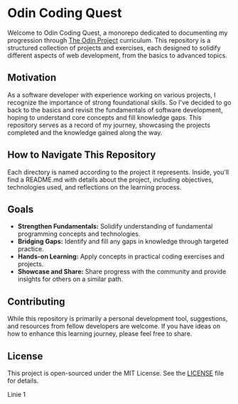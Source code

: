 # Odin Coding Quest

Welcome to Odin Coding Quest, a monorepo dedicated to documenting my progression through [The Odin Project](https://www.theodinproject.com/) curriculum. This repository is a structured collection of projects and exercises, each designed to solidify different aspects of web development, from the basics to advanced topics.

## Motivation

As a software developer with experience working on various projects, I recognize the importance of strong foundational skills. So I've decided to go back to the basics and revisit the fundamentals of software development, hoping to understand core concepts and fill knowledge gaps. This repository serves as a record of my journey, showcasing the projects completed and the knowledge gained along the way.

## How to Navigate This Repository

Each directory is named according to the project it represents. Inside, you'll find a README.md with details about the project, including objectives, technologies used, and reflections on the learning process.

## Goals

- **Strengthen Fundamentals:** Solidify understanding of fundamental programming concepts and technologies.
- **Bridging Gaps:** Identify and fill any gaps in knowledge through targeted practice.
- **Hands-on Learning:** Apply concepts in practical coding exercises and projects.
- **Showcase and Share:** Share progress with the community and provide insights for others on a similar path.

## Contributing

While this repository is primarily a personal development tool, suggestions, and resources from fellow developers are welcome. If you have ideas on how to enhance this learning journey, please feel free to share.

## License

This project is open-sourced under the MIT License. See the [LICENSE](LICENSE) file for details.

Linie 1